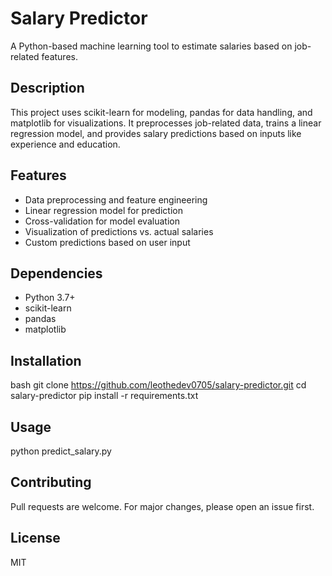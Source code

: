 # Salary Predictor

A Python-based machine learning tool to estimate salaries based on job-related features.

## Description

This project uses scikit-learn for modeling, pandas for data handling, and matplotlib for visualizations. It preprocesses job-related data, trains a linear regression model, and provides salary predictions based on inputs like experience and education.

## Features

- Data preprocessing and feature engineering
- Linear regression model for prediction
- Cross-validation for model evaluation
- Visualization of predictions vs. actual salaries
- Custom predictions based on user input

## Dependencies

- Python 3.7+
- scikit-learn
- pandas
- matplotlib

## Installation

bash
git clone https://github.com/leothedev0705/salary-predictor.git
cd salary-predictor
pip install -r requirements.txt

## Usage
python predict_salary.py

## Contributing
Pull requests are welcome. For major changes, please open an issue first.

## License
MIT



